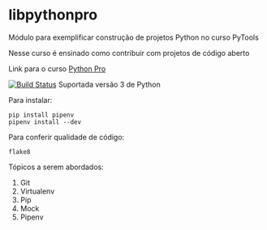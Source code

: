 # libpythonpro

Módulo para exemplificar construção de projetos Python no curso PyTools

Nesse curso é ensinado como contribuir com projetos de código aberto

Link para o curso [Python Pro](https://www.python.pro.br/)

[![Build Status](https://app.travis-ci.com/Rawston/libpythonpro.svg?branch=master)](https://app.travis-ci.com/Rawston/libpythonpro)
Suportada versão 3 de Python

Para instalar:

```console
pip install pipenv
pipenv install --dev
```

Para conferir qualidade de código:

```console
flake8
```

Tópicos a serem abordados:
 1. Git
 2. Virtualenv
 3. Pip
 4. Mock
 5. Pipenv
 